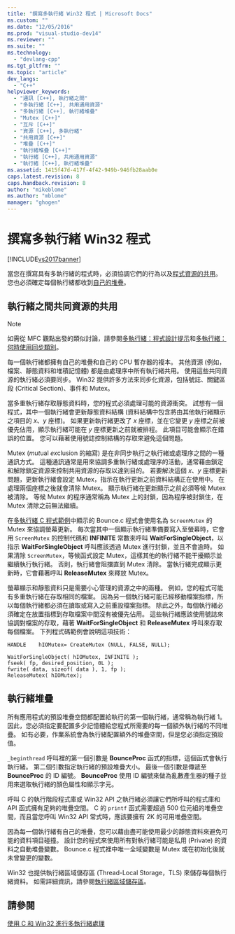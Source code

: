 ```yaml
---
title: "撰寫多執行緒 Win32 程式 | Microsoft Docs"
ms.custom: ""
ms.date: "12/05/2016"
ms.prod: "visual-studio-dev14"
ms.reviewer: ""
ms.suite: ""
ms.technology: 
  - "devlang-cpp"
ms.tgt_pltfrm: ""
ms.topic: "article"
dev_langs: 
  - "C++"
helpviewer_keywords: 
  - "通訊 [C++], 執行緒之間"
  - "多執行緒 [C++], 共用通用資源"
  - "多執行緒 [C++], 執行緒堆疊"
  - "Mutex [C++]"
  - "互斥 [C++]"
  - "資源 [C++], 多執行緒"
  - "共用資源 [C++]"
  - "堆疊 [C++]"
  - "執行緒堆疊 [C++]"
  - "執行緒 [C++], 共用通用資源"
  - "執行緒 [C++], 執行緒堆疊"
ms.assetid: 1415f47d-417f-4f42-949b-946fb28aab0e
caps.latest.revision: 8
caps.handback.revision: 8
author: "mikeblome"
ms.author: "mblome"
manager: "ghogen"
---
```

# 撰寫多執行緒 Win32 程式
[!INCLUDE[vs2017banner](../assembler/inline/includes/vs2017banner.md)]

當您在撰寫具有多執行緒的程式時，必須協調它們的行為以及[程式資源的共用](#_core_sharing_common_resources_between_threads)。  您也必須確定每個執行緒都收到[自己的堆疊](#_core_thread_stacks)。  
  
##  <a name="_core_sharing_common_resources_between_threads"></a> 執行緒之間共同資源的共用  
  
> [!NOTE]
>  如需從 MFC 觀點出發的類似討論，請參閱[多執行緒：程式設計提示](../parallel/multithreading-programming-tips.md)和[多執行緒：何時使用同步類別](../parallel/multithreading-when-to-use-the-synchronization-classes.md)。  
  
 每一個執行緒都擁有自己的堆疊和自己的 CPU 暫存器的複本。  其他資源 \(例如，檔案、靜態資料和堆積記憶體\) 都是由處理序中所有執行緒共用。  使用這些共同資源的執行緒必須要同步。  Win32 提供許多方法來同步化資源，包括號誌、關鍵區段 \(Critical Section\)、事件和 Mutex。  
  
 當多重執行緒存取靜態資料時，您的程式必須處理可能的資源衝突。  試想有一個程式，其中一個執行緒會更新靜態資料結構 \(資料結構中包含將由其他執行緒顯示之項目的 *x*、*y* 座標\)。  如果更新執行緒更改了 *x* 座標，並在它變更 *y* 座標之前被優先佔用，顯示執行緒可能在 *y* 座標更新之前就被排程。  此項目可能會顯示在錯誤的位置。  您可以藉著使用號誌控制結構的存取來避免這個問題。  
  
 Mutex \(*mut*ual *ex*clusion 的縮寫\) 是在非同步執行之執行緒或處理序之間的一種通訊方式。  這種通訊通常是用來協調多重執行緒或處理序的活動，通常藉由鎖定和解除鎖定資源來控制共用資源的存取以達到目的。  若要解決這個 *x*、*y* 座標更新問題，更新執行緒會設定 Mutex，指示在執行更新之前資料結構正在使用中。  在處理兩個座標之後就會清除 Mutex。  顯示執行緒在更新顯示之前必須等候 Mutex 被清除。  等候 Mutex 的程序通常稱為 Mutex 上的封鎖，因為程序被封鎖住，在 Mutex 清除之前無法繼續。  
  
 在[多執行緒 C 程式範例](../parallel/sample-multithread-c-program.md)中顯示的 Bounce.c 程式會使用名為 `ScreenMutex` 的 Mutex 來協調螢幕更新。  每次當其中一個顯示執行緒準備要寫入至螢幕時，它會用 `ScreenMutex` 的控制代碼和 **INFINITE** 常數來呼叫 **WaitForSingleObject**，以指示 **WaitForSingleObject** 呼叫應該透過 Mutex 進行封鎖，並且不會逾時。  如果清除 `ScreenMutex`，等候函式設定 Mutex，這樣其他的執行緒不能干擾顯示並繼續執行執行緒。  否則，執行緒會阻擋直到 Mutex 清除。  當執行緒完成顯示更新時，它會藉著呼叫 **ReleaseMutex** 來釋放 Mutex。  
  
 螢幕顯示和靜態資料只是需要小心管理的資源之中的兩種。  例如，您的程式可能有多重執行緒在存取相同的檔案。  因為另一個執行緒可能已經移動檔案指標，所以每個執行緒都必須在讀取或寫入之前重設檔案指標。  除此之外，每個執行緒必須確定在放置指標到存取檔案中間沒有被優先佔用。  這些執行緒應該使用號誌來協調對檔案的存取，藉著 **WaitForSingleObject** 和 **ReleaseMutex** 呼叫來存取每個檔案。  下列程式碼範例會說明這項技術：  
  
```  
HANDLE    hIOMutex= CreateMutex (NULL, FALSE, NULL);  
  
WaitForSingleObject( hIOMutex, INFINITE );  
fseek( fp, desired_position, 0L );  
fwrite( data, sizeof( data ), 1, fp );  
ReleaseMutex( hIOMutex);  
```  
  
##  <a name="_core_thread_stacks"></a> 執行緒堆疊  
 所有應用程式的預設堆疊空間都配置給執行的第一個執行緒，通常稱為執行緒 1。  因此，您必須指定要配置多少記憶體給您程式所需要的每一個額外執行緒的不同堆疊。  如有必要，作業系統會為執行緒配置額外的堆疊空間，但是您必須指定預設值。  
  
 `_beginthread` 呼叫裡的第一個引數是 **BounceProc** 函式的指標，這個函式會執行執行緒。  第二個引數指定執行緒的預設堆疊大小。  最後一個引數是傳遞至 **BounceProc** 的 ID 編號。  **BounceProc** 使用 ID 編號來做為亂數產生器的種子並用來選取執行緒的顏色屬性和顯示字元。  
  
 呼叫 C 的執行階段程式庫或 Win32 API 之執行緒必須讓它們所呼叫的程式庫和 API 函式擁有足夠的堆疊空間。  C 的 `printf` 函式需要超過 500 位元組的堆疊空間，而且當您呼叫 Win32 API 常式時，應該要擁有 2K 的可用堆疊空間。  
  
 因為每一個執行緒有自己的堆疊，您可以藉由盡可能使用最少的靜態資料來避免可能的資料項目碰撞。  設計您的程式來使用所有對執行緒可能是私用 \(Private\) 的資料之自動堆疊變數。  Bounce.c 程式裡中唯一全域變數是 Mutex 或在初始化後就未曾變更的變數。  
  
 Win32 也提供執行緒區域儲存區 \(Thread\-Local Storage，TLS\) 來儲存每個執行緒資料。  如需詳細資訊，請參閱[執行緒區域儲存區](../parallel/thread-local-storage-tls.md)。  
  
## 請參閱  
 [使用 C 和 Win32 進行多執行緒處理](../parallel/multithreading-with-c-and-win32.md)